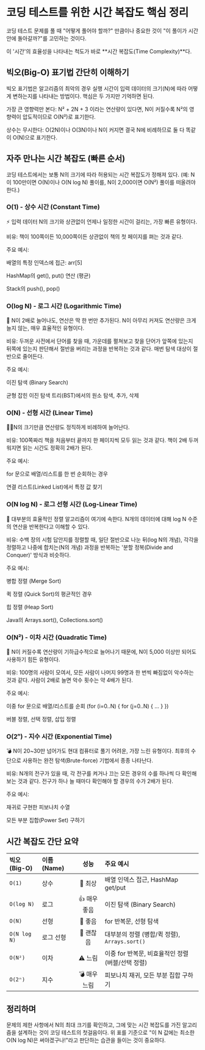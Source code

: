 # 코딩 테스트를 위한 시간 복잡도 핵심 정리
코딩 테스트 문제를 풀 때 "어떻게 풀어야 할까?" 만큼이나 중요한 것이 "이 풀이가 시간 안에 돌아갈까?"를 고민하는 것이다. 

이 '시간'의 효율성을 나타내는 척도가 바로 **시간 복잡도(Time Complexity)**다.

## 빅오(Big-O) 표기법 간단히 이해하기
빅오 표기법은 알고리즘의 최악의 경우 실행 시간이 입력 데이터의 크기(N)에 따라 어떻게 변하는지를 나타내는 방법이다. 핵심은 두 가지만 기억하면 된다.

가장 큰 영향력만 본다: N² + 2N + 3 이라는 연산량이 있다면, N이 커질수록 N²의 영향력이 압도적이므로 O(N²)로 표기한다.

상수는 무시한다: O(2N)이나 O(3N)이나 N이 커지면 결국 N에 비례하므로 둘 다 똑같이 O(N)으로 표기한다.

## 자주 만나는 시간 복잡도 (빠른 순서)
코딩 테스트에서는 보통 N의 크기에 따라 허용되는 시간 복잡도가 정해져 있다. (예: N이 100만이면 O(N)이나 O(N log N) 풀이를, N이 2,000이면 O(N²) 풀이를 떠올려야 한다.)

### O(1) - 상수 시간 (Constant Time)
⚡️ 입력 데이터 N의 크기와 상관없이 언제나 일정한 시간이 걸리는, 가장 빠른 유형이다.

비유: 책이 100쪽이든 10,000쪽이든 상관없이 책의 첫 페이지를 펴는 것과 같다.

주요 예시:

배열의 특정 인덱스에 접근: arr[5]

HashMap의 get(), put() 연산 (평균)

Stack의 push(), pop()

### O(log N) - 로그 시간 (Logarithmic Time)
🌲 N이 2배로 늘어나도, 연산은 딱 한 번만 추가된다. N이 아무리 커져도 연산량은 크게 늘지 않는, 매우 효율적인 유형이다.

비유: 두꺼운 사전에서 단어를 찾을 때, 가운데를 펼쳐보고 찾을 단어가 앞쪽에 있는지 뒤쪽에 있는지 판단해서 절반을 버리는 과정을 반복하는 것과 같다. 매번 탐색 대상이 절반으로 줄어든다.

주요 예시:

이진 탐색 (Binary Search)

균형 잡힌 이진 탐색 트리(BST)에서의 원소 탐색, 추가, 삭제

### O(N) - 선형 시간 (Linear Time)
🚶‍♂️N의 크기만큼 연산량도 정직하게 비례하여 늘어난다.

비유: 100쪽짜리 책을 처음부터 끝까지 한 페이지씩 모두 읽는 것과 같다. 책이 2배 두꺼워지면 읽는 시간도 정확히 2배가 된다.

주요 예시:

for 문으로 배열/리스트를 한 번 순회하는 경우

연결 리스트(Linked List)에서 특정 값 찾기

### O(N log N) - 로그 선형 시간 (Log-Linear Time)
🚀 대부분의 효율적인 정렬 알고리즘이 여기에 속한다. N개의 데이터에 대해 log N 수준의 연산을 반복한다고 이해할 수 있다.

비유: 수백 장의 시험 답안지를 정렬할 때, 일단 절반으로 나눈 뒤(log N의 개념), 각각을 정렬하고 나중에 합치는(N의 개념) 과정을 반복하는 '분할 정복(Divide and Conquer)' 방식과 비슷하다.

주요 예시:

병합 정렬 (Merge Sort)

퀵 정렬 (Quick Sort)의 평균적인 경우

힙 정렬 (Heap Sort)

Java의 Arrays.sort(), Collections.sort()

### O(N²) - 이차 시간 (Quadratic Time)
🐢 N이 커질수록 연산량이 기하급수적으로 늘어나기 때문에, N이 5,000 이상만 되어도 사용하기 힘든 유형이다.

비유: 100명의 사람이 모여서, 모든 사람이 나머지 99명과 한 번씩 빠짐없이 악수하는 것과 같다. 사람이 2배로 늘면 악수 횟수는 약 4배가 된다.

주요 예시:

이중 for 문으로 배열/리스트를 순회 (for (i=0..N) { for (j=0..N) { ... } })

버블 정렬, 선택 정렬, 삽입 정렬

### O(2ⁿ) - 지수 시간 (Exponential Time)
💣 N이 20~30만 넘어가도 현대 컴퓨터로 풀기 어려운, 가장 느린 유형이다. 최후의 수단으로 사용하는 완전 탐색(Brute-force) 기법에서 종종 나타난다.

비유: N개의 전구가 있을 때, 각 전구를 켜거나 끄는 모든 경우의 수를 하나씩 다 확인해보는 것과 같다. 전구가 하나 늘 때마다 확인해야 할 경우의 수가 2배가 된다.

주요 예시:

재귀로 구현한 피보나치 수열

모든 부분 집합(Power Set) 구하기

## 시간 복잡도 간단 요약
| 빅오(Big-O) | 이름 (Name) | 성능 | 주요 예시 |
| :--- | :--- | :--: | :--- |
| `O(1)` | 상수 | 🚀 최상 | 배열 인덱스 접근, HashMap get/put |
| `O(log N)` | 로그 | 👍 매우 좋음 | 이진 탐색 (Binary Search) |
| `O(N)` | 선형 | 🙂 좋음 | for 반복문, 선형 탐색 |
| `O(N log N)`| 로그 선형 | 🤔 괜찮음 | 대부분의 정렬 (병합/퀵 정렬), `Arrays.sort()` |
| `O(N²)` | 이차 | ⚠️ 느림 | 이중 for 반복문, 비효율적인 정렬 (버블/선택 정렬) |
| `O(2ⁿ)` | 지수 | 💣 매우 느림 | 피보나치 재귀, 모든 부분 집합 구하기 |

## 정리하며
문제의 제한 사항에서 N의 최대 크기를 확인하고, 그에 맞는 시간 복잡도를 가진 알고리즘을 설계하는 것이 코딩 테스트의 첫걸음이다. 위 표를 기준으로 "이 N 값에는 최소한 O(N log N)은 써야겠구나!"라고 판단하는 습관을 들이는 것이 중요하다.
